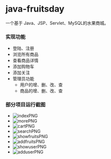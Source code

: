 ﻿# java-fruitsday
一个基于 Java、JSP、Servlet、MySQL的水果商城。

### 实现功能

* 登陆、注册
* 浏览所有商品
* 查看商品详情
* 添加购物车
* 添加关注
* 管理员功能
	* 用户的增、删、改、查
	* 商品的增、删、改、查

### 部分项目运行截图


* ![indexPNG](https://github.com/JieDreambuilder/java-fruitsday/blob/master/readmeImg/index.png)
* ![morePNG](https://github.com/JieDreambuilder/java-fruitsday/blob/master/readmeImg/more.png)
* ![cartPNG](https://github.com/JieDreambuilder/java-fruitsday/blob/master/readmeImg/cart.png)
* ![searchPNG](https://github.com/JieDreambuilder/java-fruitsday/blob/master/readmeImg/search.jpg)
* ![showfruitsPNG](https://github.com/JieDreambuilder/java-fruitsday/blob/master/readmeImg/showfruits.png)
* ![addfruitsPNG](https://github.com/JieDreambuilder/java-fruitsday/blob/master/readmeImg/addfruits.png)
* ![showuserPNG](https://github.com/JieDreambuilder/java-fruitsday/blob/master/readmeImg/showuser.png)
* ![adduserPNG](https://github.com/JieDreambuilder/java-fruitsday/blob/master/readmeImg/adduser.png)